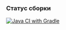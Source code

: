 ### Статус сборки
[![Java CI with Gradle](https://github.com/vOrzee/aqa.hw_4/actions/workflows/action.yml/badge.svg?branch=main&event=push)](https://github.com/vOrzee/aqa.hw_4/actions/workflows/action.yml)